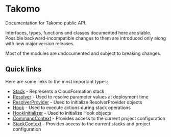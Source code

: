 # Takomo

Documentation for Takomo public API.

Interfaces, types, functions and classes documented here are stable. Possible backward-incompatible changes to them are introduced only along with new major version releases.

Most of the modules are undocumented and subject to breaking changes.

## Quick links

Here are some links to the most important types:

- [Stack](interfaces/stacks_model_src.stack.html) - Represents a CloudFormation stack
- [Resolver](interfaces/stacks_model_src.resolver.html) - Used to resolve parameter values at deployment time
- [ResolverProvider](interfaces/stacks_model_src.resolverprovider.html) - Used to initialize ResolverProvider objects
- [Hook](interfaces/stacks_model_src.hook.html) - Used to execute actions during stack operations
- [HookInitializer](modules/stacks_model_src.html#hookinitializer) - Used to initialize Hook objects
- [CommandContext](interfaces/core_src.commandcontext.html) - Provides access to the current project configuration
- [StackContext](interfaces/stacks_model_src.stackscontext.html) - Provides access to the current stacks and project configuration
